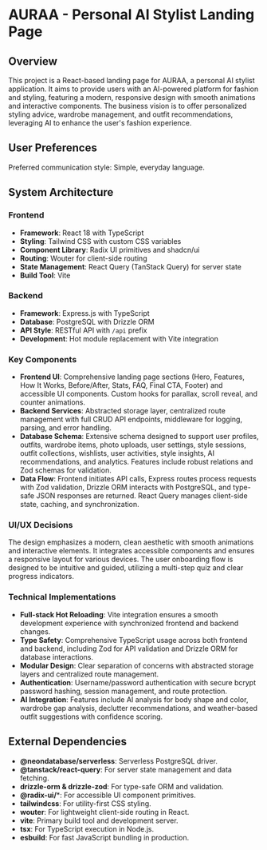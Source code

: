# AURAA - Personal AI Stylist Landing Page

## Overview

This project is a React-based landing page for AURAA, a personal AI stylist application. It aims to provide users with an AI-powered platform for fashion and styling, featuring a modern, responsive design with smooth animations and interactive components. The business vision is to offer personalized styling advice, wardrobe management, and outfit recommendations, leveraging AI to enhance the user's fashion experience.

## User Preferences

Preferred communication style: Simple, everyday language.

## System Architecture

### Frontend
- **Framework**: React 18 with TypeScript
- **Styling**: Tailwind CSS with custom CSS variables
- **Component Library**: Radix UI primitives and shadcn/ui
- **Routing**: Wouter for client-side routing
- **State Management**: React Query (TanStack Query) for server state
- **Build Tool**: Vite

### Backend
- **Framework**: Express.js with TypeScript
- **Database**: PostgreSQL with Drizzle ORM
- **API Style**: RESTful API with `/api` prefix
- **Development**: Hot module replacement with Vite integration

### Key Components
- **Frontend UI**: Comprehensive landing page sections (Hero, Features, How It Works, Before/After, Stats, FAQ, Final CTA, Footer) and accessible UI components. Custom hooks for parallax, scroll reveal, and counter animations.
- **Backend Services**: Abstracted storage layer, centralized route management with full CRUD API endpoints, middleware for logging, parsing, and error handling.
- **Database Schema**: Extensive schema designed to support user profiles, outfits, wardrobe items, photo uploads, user settings, style sessions, outfit collections, wishlists, user activities, style insights, AI recommendations, and analytics. Features include robust relations and Zod schemas for validation.
- **Data Flow**: Frontend initiates API calls, Express routes process requests with Zod validation, Drizzle ORM interacts with PostgreSQL, and type-safe JSON responses are returned. React Query manages client-side state, caching, and synchronization.

### UI/UX Decisions
The design emphasizes a modern, clean aesthetic with smooth animations and interactive elements. It integrates accessible components and ensures a responsive layout for various devices. The user onboarding flow is designed to be intuitive and guided, utilizing a multi-step quiz and clear progress indicators.

### Technical Implementations
- **Full-stack Hot Reloading**: Vite integration ensures a smooth development experience with synchronized frontend and backend changes.
- **Type Safety**: Comprehensive TypeScript usage across both frontend and backend, including Zod for API validation and Drizzle ORM for database interactions.
- **Modular Design**: Clear separation of concerns with abstracted storage layers and centralized route management.
- **Authentication**: Username/password authentication with secure bcrypt password hashing, session management, and route protection.
- **AI Integration**: Features include AI analysis for body shape and color, wardrobe gap analysis, declutter recommendations, and weather-based outfit suggestions with confidence scoring.

## External Dependencies

- **@neondatabase/serverless**: Serverless PostgreSQL driver.
- **@tanstack/react-query**: For server state management and data fetching.
- **drizzle-orm & drizzle-zod**: For type-safe ORM and validation.
- **@radix-ui/***: For accessible UI component primitives.
- **tailwindcss**: For utility-first CSS styling.
- **wouter**: For lightweight client-side routing in React.
- **vite**: Primary build tool and development server.
- **tsx**: For TypeScript execution in Node.js.
- **esbuild**: For fast JavaScript bundling in production.